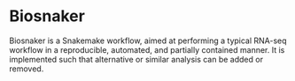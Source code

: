 # Biosnaker
Biosnaker is a Snakemake workflow, aimed at performing a typical RNA-seq workflow in a reproducible, automated, and partially contained manner. It is implemented such that alternative or similar analysis can be added or removed.
